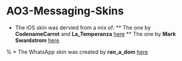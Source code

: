 # AO3-Messaging-Skins

* The iOS skin was dervied from a mix of:
** The one by **CodenameCarrot** and **La_Temperanza** [here](https://archiveofourown.org/works/6434845/chapters/14729722)
** The one by **Mark Swardstrom** [here](https://codepen.io/swards/pen/gxQmbj)

% * The WhatsApp skin was created by **ran_a_dom** [here](https://archiveofourown.org/works/15842043/chapters/36893073)
